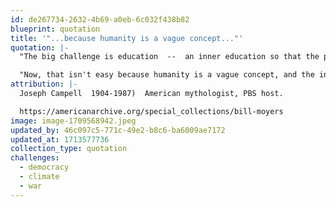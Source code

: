 ```yaml
---
id: de267734-2632-4b69-a0eb-6c032f438b82
blueprint: quotation
title: '"...because humanity is a vague concept..."'
quotation: |-
  "The big challenge is education  --  an inner education so that the person identifies himself with 'humanity', rather than with the in-group. 

  "Now, that isn't easy because humanity is a vague concept, and the in-group is what you're experiencing."
attribution: |-
  Joseph Campell  1904-1987)  American mythologist, PBS host. 

  https://americanarchive.org/special_collections/bill-moyers
image: image-1709568942.jpeg
updated_by: 46c097c5-771c-49e2-b8c6-ba6009ae7172
updated_at: 1713577736
collection_type: quotation
challenges:
  - democracy
  - climate
  - war
---
```

